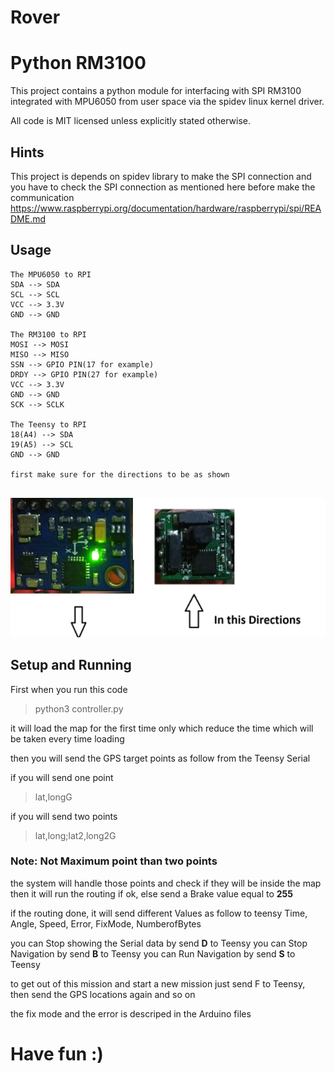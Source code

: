 # Rover
Python RM3100
=============

This project contains a python module for interfacing with SPI RM3100 integrated with MPU6050 from user space via the spidev linux kernel driver.

All code is MIT licensed unless explicitly stated otherwise.


Hints
-----
This project is depends on spidev library to make the SPI connection and 
you have to check the SPI connection as mentioned here before make the communication
https://www.raspberrypi.org/documentation/hardware/raspberrypi/spi/README.md

Usage
-----


```Connection
The MPU6050 to RPI
SDA --> SDA
SCL --> SCL
VCC --> 3.3V
GND --> GND

The RM3100 to RPI
MOSI --> MOSI
MISO --> MISO
SSN --> GPIO PIN(17 for example)
DRDY --> GPIO PIN(27 for example)
VCC --> 3.3V
GND --> GND
SCK --> SCLK

The Teensy to RPI
18(A4) --> SDA
19(A5) --> SCL
GND --> GND

first make sure for the directions to be as shown


```

![alt text](https://raw.githubusercontent.com/Ahmed-Dakrory/RM3100_With_MPU6050/master/Directions.jpg)


## Setup and Running

First when you run this code
> python3 controller.py
 
it will load the map for the first time only which reduce the time which will be taken every time loading

then you will send the GPS target points as follow from the Teensy Serial

if you will send one point 
> lat,longG

if you will send two points
> lat,long;lat2,long2G


### Note: Not Maximum point than two points


the system will handle those points and check if they will be inside the map then it will run the routing if ok, else send a Brake value equal to **255**

if the routing done, it will send different Values as follow to teensy
Time, Angle, Speed, Error, FixMode, NumberofBytes

you can Stop showing the Serial data by send **D** to Teensy
you can Stop Navigation by send **B** to Teensy
you can Run Navigation by send **S** to Teensy 

to get out of this mission and start a new mission just send F to Teensy, then send the GPS locations again and so on


the fix mode and the error is descriped in the Arduino files


# Have fun :)

